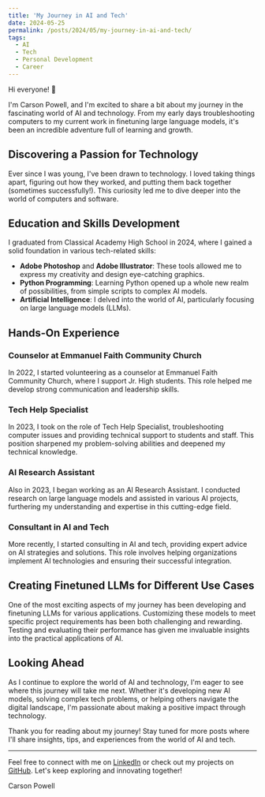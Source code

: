 ```yaml
---
title: 'My Journey in AI and Tech'
date: 2024-05-25
permalink: /posts/2024/05/my-journey-in-ai-and-tech/
tags:
  - AI
  - Tech
  - Personal Development
  - Career
---
```


Hi everyone! 👋

I'm Carson Powell, and I'm excited to share a bit about my journey in the fascinating world of AI and technology. From my early days troubleshooting computers to my current work in finetuning large language models, it's been an incredible adventure full of learning and growth.

## Discovering a Passion for Technology

Ever since I was young, I've been drawn to technology. I loved taking things apart, figuring out how they worked, and putting them back together (sometimes successfully!). This curiosity led me to dive deeper into the world of computers and software.

## Education and Skills Development

I graduated from Classical Academy High School in 2024, where I gained a solid foundation in various tech-related skills:

- **Adobe Photoshop** and **Adobe Illustrator**: These tools allowed me to express my creativity and design eye-catching graphics.
- **Python Programming**: Learning Python opened up a whole new realm of possibilities, from simple scripts to complex AI models.
- **Artificial Intelligence**: I delved into the world of AI, particularly focusing on large language models (LLMs).

## Hands-On Experience

### Counselor at Emmanuel Faith Community Church
In 2022, I started volunteering as a counselor at Emmanuel Faith Community Church, where I support Jr. High students. This role helped me develop strong communication and leadership skills.

### Tech Help Specialist
In 2023, I took on the role of Tech Help Specialist, troubleshooting computer issues and providing technical support to students and staff. This position sharpened my problem-solving abilities and deepened my technical knowledge.

### AI Research Assistant
Also in 2023, I began working as an AI Research Assistant. I conducted research on large language models and assisted in various AI projects, furthering my understanding and expertise in this cutting-edge field.

### Consultant in AI and Tech
More recently, I started consulting in AI and tech, providing expert advice on AI strategies and solutions. This role involves helping organizations implement AI technologies and ensuring their successful integration.

## Creating Finetuned LLMs for Different Use Cases

One of the most exciting aspects of my journey has been developing and finetuning LLMs for various applications. Customizing these models to meet specific project requirements has been both challenging and rewarding. Testing and evaluating their performance has given me invaluable insights into the practical applications of AI.

## Looking Ahead

As I continue to explore the world of AI and technology, I'm eager to see where this journey will take me next. Whether it's developing new AI models, solving complex tech problems, or helping others navigate the digital landscape, I'm passionate about making a positive impact through technology.

Thank you for reading about my journey! Stay tuned for more posts where I'll share insights, tips, and experiences from the world of AI and tech.

---

Feel free to connect with me on [LinkedIn](https://www.linkedin.com/in/carson-powell-218b732ba/) or check out my projects on [GitHub](https://github.com/bmg66). Let's keep exploring and innovating together!

Carson Powell
